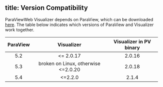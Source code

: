 title: Version Compatibility
---
ParaViewWeb Visualizer depends on ParaView, which can be downloaded [here](http://www.paraview.org/download/).
The table below indicates which versions of ParaView and Visualizer work together.

| ParaView |              Visualizer             | Visualizer in PV binary |
|:--------:|:-----------------------------------:|:-----------------------:|
| 5.2      | <= 2.0.17                           | 2.0.16                  |
| 5.3      | broken on Linux, otherwise <=2.0.20 | 2.0.18                  |
| 5.4      | <=2.2.0                             | 2.1.4                   |
